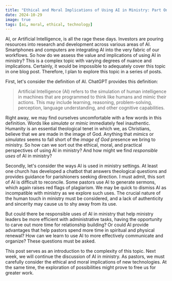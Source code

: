 ```yaml
---
title: "Ethical and Moral Implications of Using AI in Ministry: Part One"
date: 2024-10-29
image: true
tags: [ai, moral, ethical, technology]
---
```


AI, or Artificial Intelligence, is all the rage these days. Investors are pouring resources into research and development across various areas of AI. Smartphones and computers are integrating AI into the very fabric of our workflows. So how do we assess the value and implications of using AI in ministry? This is a complex topic with varying degrees of nuance and implications. Certainly, it would be impossible to adequately cover this topic in one blog post. Therefore, I plan to explore this topic in a series of posts.

First, let's consider the definition of AI. ChatGPT provides this definition:

> Artificial Intelligence (AI) refers to the simulation of human intelligence in machines that are programmed to think like humans and mimic their actions. This may include learning, reasoning, problem-solving, perception, language understanding, and other cognitive capabilities.

Right away, we may find ourselves uncomfortable with a few words in this definition. Words like *simulate* or *mimic* immediately feel inauthentic. Humanity is an essential theological tenet in which we, as Christians, believe that we are made in the image of God. Anything that *mimics* or *simulates* seems to fall short of the *image of God* presence we bring to ministry. So how can we sort out the ethical, moral, and practical perspectives of using AI in ministry? And how might we find *responsible uses* of AI in ministry?

Secondly, let's consider the ways AI is used in ministry settings. At least one church has developed a chatbot that answers theological questions and provides guidance for parishioners seeking direction. I must admit, this sort of AI is difficult to reconcile. Some pastors use AI to generate sermons, which again raises red flags of plagiarism. We may be quick to dismiss AI as incompatible with ministry as we explore such uses. The crucial nature of the human touch in ministry must be considered, and a lack of authenticity and sincerity may cause us to shy away from its use.

But could there be responsible uses of AI in ministry that help ministry leaders be more efficient with administrative tasks, having the opportunity to carve out more time for relationship building? Or could AI provide advantages that help pastors spend more time in spiritual and physical renewal? How can we learn to use AI to more effectively communicate and organize? These questions must be asked.

This post serves as an introduction to the complexity of this topic. Next week, we will continue the discussion of AI in ministry. As pastors, we must carefully consider the ethical and moral implications of new technologies. At the same time, the exploration of possibilities might prove to free us for greater work.

